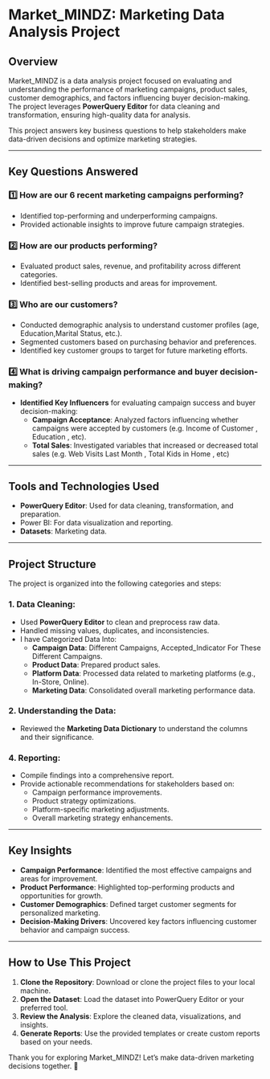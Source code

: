 # Market_MINDZ: Marketing Data Analysis Project

## Overview
Market_MINDZ is a data analysis project focused on evaluating and understanding the performance of marketing campaigns, product sales, customer demographics, and factors influencing buyer decision-making. The project leverages **PowerQuery Editor** for data cleaning and transformation, ensuring high-quality data for analysis.

This project answers key business questions to help stakeholders make data-driven decisions and optimize marketing strategies.

---

## Key Questions Answered

### 1️⃣ **How are our 6 recent marketing campaigns performing?**
- Identified top-performing and underperforming campaigns.
- Provided actionable insights to improve future campaign strategies.

### 2️⃣ **How are our products performing?**
- Evaluated product sales, revenue, and profitability across different categories.
- Identified best-selling products and areas for improvement.

### 3️⃣ **Who are our customers?**
- Conducted demographic analysis to understand customer profiles (age, Education,Marital Status, etc.).
- Segmented customers based on purchasing behavior and preferences.
- Identified key customer groups to target for future marketing efforts.


### 4️⃣ **What is driving campaign performance and buyer decision-making?**
- **Identified Key Influencers** for evaluating campaign success and buyer decision-making:
  - **Campaign Acceptance**: Analyzed factors influencing whether campaigns were accepted by customers (e.g. Income of Customer , Education , etc).
  - **Total Sales**: Investigated variables that increased or decreased total sales (e.g. Web Visits Last Month , Total Kids in Home , etc)

---

## Tools and Technologies Used
- **PowerQuery Editor**: Used for data cleaning, transformation, and preparation.
- Power BI: For data visualization and reporting.
- **Datasets**: Marketing  data.

---

## Project Structure
The project is organized into the following categories and steps:

### 1. **Data Cleaning**:
   - Used **PowerQuery Editor** to clean and preprocess raw data.
   - Handled missing values, duplicates, and inconsistencies.
   - I have Categorized Data Into:
     - **Campaign Data**: Different Campaigns, Accepted_Indicator For These Different Campaigns.
     - **Product Data**: Prepared product sales.
     - **Platform Data**: Processed data related to marketing platforms (e.g., In-Store, Online).
     - **Marketing Data**: Consolidated overall marketing performance data.

### 2. **Understanding the Data**:
   - Reviewed the **Marketing Data Dictionary** to understand the columns and their significance.

### 4. **Reporting**:
   - Compile findings into a comprehensive report.
   - Provide actionable recommendations for stakeholders based on:
     - Campaign performance improvements.
     - Product strategy optimizations.
     - Platform-specific marketing adjustments.
     - Overall marketing strategy enhancements.

---


## Key Insights
- **Campaign Performance**: Identified the most effective campaigns and areas for improvement.
- **Product Performance**: Highlighted top-performing products and opportunities for growth.
- **Customer Demographics**: Defined target customer segments for personalized marketing.
- **Decision-Making Drivers**: Uncovered key factors influencing customer behavior and campaign success.

---

## How to Use This Project
1. **Clone the Repository**: Download or clone the project files to your local machine.
2. **Open the Dataset**: Load the dataset into PowerQuery Editor or your preferred tool.
3. **Review the Analysis**: Explore the cleaned data, visualizations, and insights.
4. **Generate Reports**: Use the provided templates or create custom reports based on your needs.

Thank you for exploring Market_MINDZ! Let’s make data-driven marketing decisions together. 🚀

